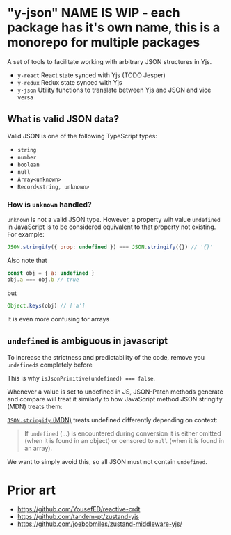 # "y-json" NAME IS WIP - each package has it's own name, this is a monorepo for multiple packages

A set of tools to facilitate working with arbitrary JSON structures in Yjs.

* `y-react` React state synced with Yjs (TODO Jesper)
* `y-redux` Redux state synced with Yjs
* `y-json` Utility functions to translate between Yjs and JSON and vice versa

## What is valid JSON data?

Valid JSON is one of the following TypeScript types:
* `string`
* `number`
* `boolean`
* `null`
* `Array<unknown>`
* `Record<string, unknown>`

### How is `unknown` handled?

`unknown` is not a valid JSON type. However, a property wih value `undefined` in JavaScript is to be considered equivalent to that property not existing. For example:
```js
JSON.stringify({ prop: undefined }) === JSON.stringify({}) // '{}'
```
Also note that
```js
const obj = { a: undefined }
obj.a === obj.b // true
```
but
```js
Object.keys(obj) // ['a']
```
It is even more confusing for arrays

## `undefined` is ambiguous in javascript

To increase the strictness and predictability of the code, remove you `undefined`s completely before

This is why `isJsonPrimitive(undefined) === false`.


Whenever a value is set to undefined in JS, JSON-Patch methods generate and compare will treat it similarly to how JavaScript method JSON.stringify (MDN) treats them:

[`JSON.stringify` (MDN)](https://developer.mozilla.org/en-US/docs/Web/JavaScript/Reference/Global_Objects/JSON/stringify) treats undefined differently depending on context:

> If `undefined` (...) is encountered during conversion it is either omitted (when it is found in an object) or censored to `null` (when it is found in an array).

We want to simply avoid this, so all JSON must not contain `undefined`.


# Prior art

* https://github.com/YousefED/reactive-crdt
* https://github.com/tandem-pt/zustand-yjs
* https://github.com/joebobmiles/zustand-middleware-yjs/
